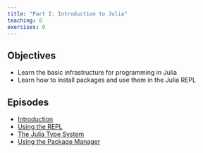 ```yaml
---
title: "Part I: Introduction to Julia"
teaching: 0
exercises: 0
---
```


## Objectives

- Learn the basic infrastructure for programming in Julia
- Learn how to install packages and use them in the Julia REPL

## Episodes

- [Introduction](01_01_Introduction.md)
- [Using the REPL](01_02_Using_the_REPL.md)
- [The Julia Type System](01_03_Julia_type_system.md)
- [Using the Package Manager](01_04_Using_the_package_manager.md)
